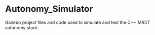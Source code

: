 # Autonomy_Simulator
Gazebo project files and code used to simulate and test the C++ MRDT autonomy stack.
